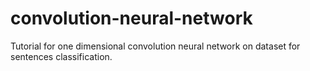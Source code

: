 # convolution-neural-network
Tutorial for one dimensional convolution neural network on dataset for sentences classification.
